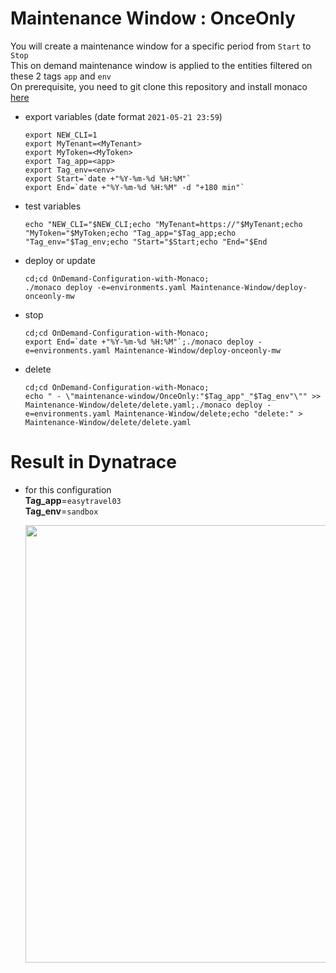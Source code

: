 # Maintenance Window : OnceOnly

You will create a maintenance window for a specific period from `Start` to `Stop`  
This on demand maintenance window is applied to the entities filtered on these 2 tags `app` and `env`  
On prerequisite, you need to git clone this repository and install monaco [here](https://github.com/JLLormeau/OnDemand-Configuration-with-Monaco#ondemand-configuration-with-monaco)

- export variables (date format `2021-05-21 23:59`)

      export NEW_CLI=1
      export MyTenant=<MyTenant>
      export MyToken=<MyToken>
      export Tag_app=<app>
      export Tag_env=<env>
      export Start=`date +"%Y-%m-%d %H:%M"`
      export End=`date +"%Y-%m-%d %H:%M" -d "+180 min"`
      
- test variables

      echo "NEW_CLI="$NEW_CLI;echo "MyTenant=https://"$MyTenant;echo "MyToken="$MyToken;echo "Tag_app="$Tag_app;echo "Tag_env="$Tag_env;echo "Start="$Start;echo "End="$End
     
- deploy or update

      cd;cd OnDemand-Configuration-with-Monaco;
      ./monaco deploy -e=environments.yaml Maintenance-Window/deploy-onceonly-mw
      
- stop

      cd;cd OnDemand-Configuration-with-Monaco;
      export End=`date +"%Y-%m-%d %H:%M"`;./monaco deploy -e=environments.yaml Maintenance-Window/deploy-onceonly-mw


- delete

      cd;cd OnDemand-Configuration-with-Monaco;
      echo " - \"maintenance-window/OnceOnly:"$Tag_app"_"$Tag_env"\"" >> Maintenance-Window/delete/delete.yaml;./monaco deploy -e=environments.yaml Maintenance-Window/delete;echo "delete:" > Maintenance-Window/delete/delete.yaml


# Result in Dynatrace 
- for this configuration  
       **Tag_app**=`easytravel03`  
       **Tag_env**=`sandbox`  
   
   <img src="https://user-images.githubusercontent.com/40337213/118992874-50a96600-b985-11eb-9daa-9f647b277d70.png" width="600" height="700">
